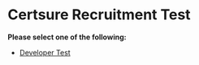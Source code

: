 # Certsure Recruitment Test

**Please select one of the following:**

 - [Developer Test](Certsure.RecruitmentTest.Developer.md)